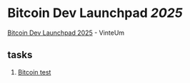 # Bitcoin Dev Launchpad _2025_

[Bitcoin Dev Launchpad 2025](https://vinteum.org/bdl/) - VinteUm

## tasks

1. [Bitcoin test](./challenge/bitcoin.md)
